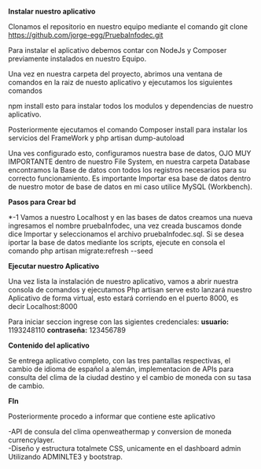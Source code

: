 **Instalar nuestro aplicativo**  

Clonamos el repositorio en nuestro equipo mediante el comando git clone https://github.com/jorge-egg/PruebaInfodec.git  

Para instalar el aplicativo debemos contar con NodeJs y Composer previamente instalados en nuestro Equipo.  

Una vez en nuestra carpeta del proyecto, abrimos una ventana de comandos en la raiz de nuesto aplicativo y ejecutamos los siguientes comandos  

npm install esto para instalar todos los modulos y dependencias de nuestro aplicativo.  

Posteriormente ejecutamos el comando Composer install para instalar los servicios del FrameWork y php artisan dump-autoload  

Una ves configurado esto, configuramos nuestra base de datos, OJO MUY IMPORTANTE dentro de nuestro File System, en nuestra carpeta Database encontramos la Base de datos con todos los registros necesarios para su correcto funcionamiento. Es importante Importar esa base de datos dentro de nuestro motor de base de datos en mi caso utilice MySQL (Workbench).

**Pasos para Crear bd**  

*-1 Vamos a nuestro Localhost y en las bases de datos creamos una nueva ingresamos el nombre pruebaInfodec, una vez creada buscamos donde dice Importar y seleccionamos el archivo pruebaInfodec.sql. Si se desea iportar la base de datos mediante los scripts, ejecute en consola el comando php artisan migrate:refresh --seed

**Ejecutar nuestro Aplicativo**  

Una vez lista la instalación de nuestro aplicativo, vamos a abrir nuestra consola de comandos y ejecutamos Php artisan serve esto lanzará nuestro Aplicativo de forma virtual, esto estará corriendo en el puerto 8000, es decir Localhost:8000

Para iniciar seccion ingrese con las sigientes credenciales:
**usuario:** 1193248110
**contraseña:** 123456789  

**Contenido del aplicativo**  

Se entrega aplicativo completo, con las tres pantallas respectivas, el cambio de idioma de español a alemán, implementacion de APIs para consulta del clima de la ciudad destino y el cambio de moneda con su tasa de cambio.


**FIn**  

Posteriormente procedo a informar que contiene este aplicativo  

-API de consula del clima openweathermap y conversion de moneda currencylayer.  
-Diseño y estructura totalmete CSS, unicamente en el dashboard admin Utilizando ADMINLTE3 y bootstrap.  
